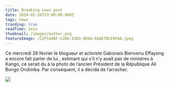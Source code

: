 ```yaml
---
title: Breaking news post
date: 2024-02-26T23:00:00.000Z
tags: news
tranding: true
readTime: 1min
thumbnail: /images/author.png
featureImage: /C2F544BF-C2D6-42D3-8D9A-EA4E7BCE9FA8.jpeg
---
```


Ce mercredi 28 février le blogueur et activiste Gabonais Bienvenu  Effayong a encore fait parler de lui , estimant  qui s’il n’y avait pas de ministres à Kango, ce serait du à la photo de l’ancien Président de la République Ali Bongo Ondimba. Par conséquent, il a décida de l’arracher.

![](/DD638CDA-1665-4AA2-AC5E-566E02C50BDD.jpeg)

### &#x20;&#xA;
